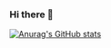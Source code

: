 ### Hi there 👋

[![Anurag's GitHub stats](https://github-readme-stats.vercel.app/api?username=Fantom250YT&theme=radical)](https://github.com/anuraghazra/github-readme-stats)
